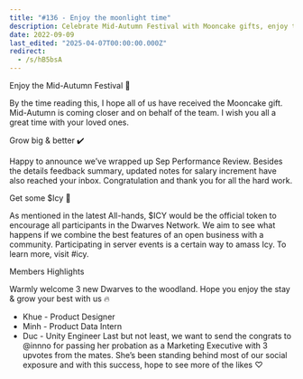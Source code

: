 ```yaml
---
title: "#136 - Enjoy the moonlight time"
description: Celebrate Mid-Autumn Festival with Mooncake gifts, enjoy team updates on performance reviews, new members, and earn $ICY tokens in the Dwarves Network community.
date: 2022-09-09
last_edited: "2025-04-07T00:00:00.000Z"
redirect:
  - /s/hB5bsA
---
```


Enjoy the Mid-Autumn Festival 🥮

By the time reading this, I hope all of us have received the Mooncake gift. Mid-Autumn is coming closer and on behalf of the team. I wish you all a great time with your loved ones.

Grow big & better ✔️

Happy to announce we’ve wrapped up Sep Performance Review. Besides the details feedback summary, updated notes for salary increment have also reached your inbox. Congratulation and thank you for all the hard work.

Get some $Icy 🧊

As mentioned in the latest All-hands, $ICY would be the official token to encourage all participants in the Dwarves Network. We aim to see what happens if we combine the best features of an open business with a community. Participating in server events is a certain way to amass Icy. To learn more, visit #icy.

Members Highlights

Warmly welcome 3 new Dwarves to the woodland. Hope you enjoy the stay & grow your best with us 🔥

- Khue - Product Designer
- Minh - Product Data Intern
- Duc - Unity Engineer
  Last but not least, we want to send the congrats to @innno for passing her probation as a Marketing Executive with 3 upvotes from the mates. She’s been standing behind most of our social exposure and with this success, hope to see more of the likes ♡
